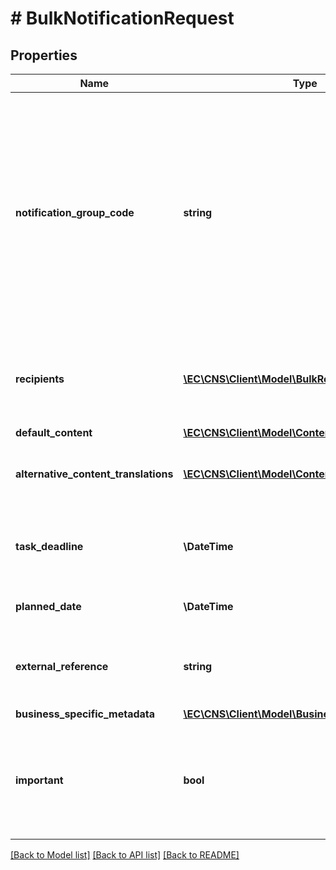 # # BulkNotificationRequest

## Properties

Name | Type | Description | Notes
------------ | ------------- | ------------- | -------------
**notification_group_code** | **string** | The notification group to which this notification belongs. The notification group decides certain characteristics of the notification   (if it&#39;s compulsory or not, if it can be part of the daily digest or not, it&#39;s type, etc.). |
**recipients** | [**\EC\CNS\Client\Model\BulkRecipient[]**](BulkRecipient.md) | List of bulk recipients. At least one recipient is expected and no more than 100; |
**default_content** | [**\EC\CNS\Client\Model\ContentTranslation**](ContentTranslation.md) |  |
**alternative_content_translations** | [**\EC\CNS\Client\Model\ContentTranslation[]**](ContentTranslation.md) | Optionally, the content translated in other languages. | [optional]
**task_deadline** | **\DateTime** | Optional task deadline (applies only to notifications of type task). | [optional]
**planned_date** | **\DateTime** | Optional planned date of delivery. | [optional]
**external_reference** | **string** | Optional value that uniquely identifies the notification in the client system. | [optional]
**business_specific_metadata** | [**\EC\CNS\Client\Model\BusinessSpecificMetadata**](BusinessSpecificMetadata.md) |  | [optional]
**important** | **bool** | Optional flag to set send email as important to indicate that email needs the recipient attention quickly. | [optional]

[[Back to Model list]](../../README.md#models) [[Back to API list]](../../README.md#endpoints) [[Back to README]](../../README.md)
